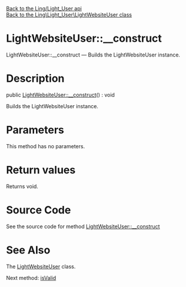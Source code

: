 [Back to the Ling/Light_User api](https://github.com/lingtalfi/Light_User/blob/master/doc/api/Ling/Light_User.md)<br>
[Back to the Ling\Light_User\LightWebsiteUser class](https://github.com/lingtalfi/Light_User/blob/master/doc/api/Ling/Light_User/LightWebsiteUser.md)


LightWebsiteUser::__construct
================



LightWebsiteUser::__construct — Builds the LightWebsiteUser instance.




Description
================


public [LightWebsiteUser::__construct](https://github.com/lingtalfi/Light_User/blob/master/doc/api/Ling/Light_User/LightWebsiteUser/__construct.md)() : void




Builds the LightWebsiteUser instance.




Parameters
================

This method has no parameters.


Return values
================

Returns void.








Source Code
===========
See the source code for method [LightWebsiteUser::__construct](https://github.com/lingtalfi/Light_User/blob/master/LightWebsiteUser.php#L116-L128)


See Also
================

The [LightWebsiteUser](https://github.com/lingtalfi/Light_User/blob/master/doc/api/Ling/Light_User/LightWebsiteUser.md) class.

Next method: [isValid](https://github.com/lingtalfi/Light_User/blob/master/doc/api/Ling/Light_User/LightWebsiteUser/isValid.md)<br>

